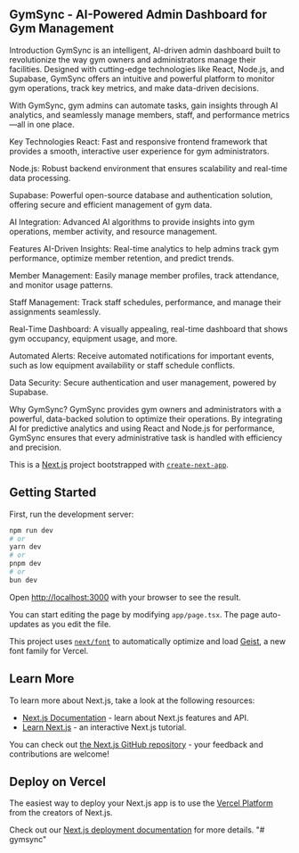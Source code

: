 ## GymSync - AI-Powered Admin Dashboard for Gym Management

Introduction
GymSync is an intelligent, AI-driven admin dashboard built to revolutionize the way gym owners and administrators manage their facilities. Designed with cutting-edge technologies like React, Node.js, and Supabase, GymSync offers an intuitive and powerful platform to monitor gym operations, track key metrics, and make data-driven decisions.

With GymSync, gym admins can automate tasks, gain insights through AI analytics, and seamlessly manage members, staff, and performance metrics—all in one place.

Key Technologies
React: Fast and responsive frontend framework that provides a smooth, interactive user experience for gym administrators.

Node.js: Robust backend environment that ensures scalability and real-time data processing.

Supabase: Powerful open-source database and authentication solution, offering secure and efficient management of gym data.

AI Integration: Advanced AI algorithms to provide insights into gym operations, member activity, and resource management.

Features
AI-Driven Insights: Real-time analytics to help admins track gym performance, optimize member retention, and predict trends.

Member Management: Easily manage member profiles, track attendance, and monitor usage patterns.

Staff Management: Track staff schedules, performance, and manage their assignments seamlessly.

Real-Time Dashboard: A visually appealing, real-time dashboard that shows gym occupancy, equipment usage, and more.

Automated Alerts: Receive automated notifications for important events, such as low equipment availability or staff schedule conflicts.

Data Security: Secure authentication and user management, powered by Supabase.

Why GymSync?
GymSync provides gym owners and administrators with a powerful, data-backed solution to optimize their operations. By integrating AI for predictive analytics and using React and Node.js for performance, GymSync ensures that every administrative task is handled with efficiency and precision.



This is a [Next.js](https://nextjs.org) project bootstrapped with [`create-next-app`](https://nextjs.org/docs/app/api-reference/cli/create-next-app).

## Getting Started

First, run the development server:

```bash
npm run dev
# or
yarn dev
# or
pnpm dev
# or
bun dev
```

Open [http://localhost:3000](http://localhost:3000) with your browser to see the result.

You can start editing the page by modifying `app/page.tsx`. The page auto-updates as you edit the file.

This project uses [`next/font`](https://nextjs.org/docs/app/building-your-application/optimizing/fonts) to automatically optimize and load [Geist](https://vercel.com/font), a new font family for Vercel.

## Learn More

To learn more about Next.js, take a look at the following resources:

- [Next.js Documentation](https://nextjs.org/docs) - learn about Next.js features and API.
- [Learn Next.js](https://nextjs.org/learn) - an interactive Next.js tutorial.

You can check out [the Next.js GitHub repository](https://github.com/vercel/next.js) - your feedback and contributions are welcome!

## Deploy on Vercel

The easiest way to deploy your Next.js app is to use the [Vercel Platform](https://vercel.com/new?utm_medium=default-template&filter=next.js&utm_source=create-next-app&utm_campaign=create-next-app-readme) from the creators of Next.js.

Check out our [Next.js deployment documentation](https://nextjs.org/docs/app/building-your-application/deploying) for more details.
"# gymsync" 
